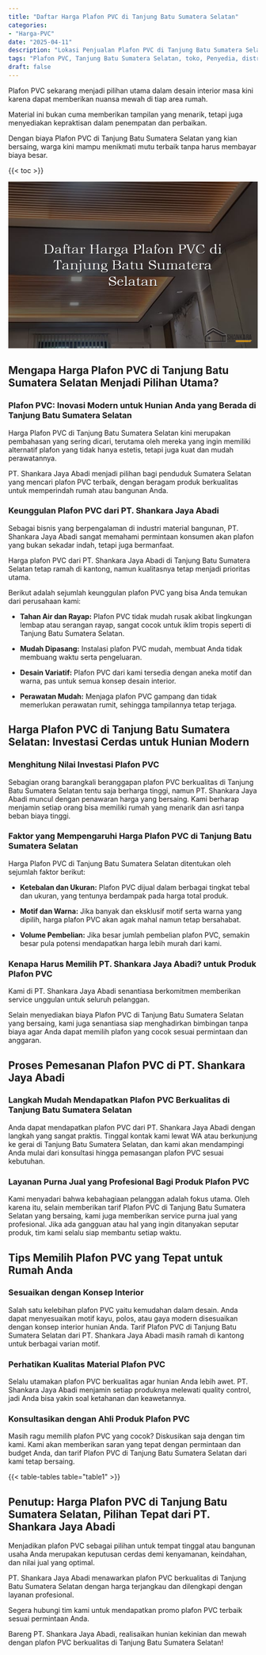 ```yaml
---
title: "Daftar Harga Plafon PVC di Tanjung Batu Sumatera Selatan"
categories: 
- "Harga-PVC"
date: "2025-04-11"
description: "Lokasi Penjualan Plafon PVC di Tanjung Batu Sumatera Selatan untuk rumah, perkantoran, serta gerai. Panel terbaik, pilihan motif, variasi warna menarik, beserta servis instalasi oleh teknisi profesional serta jaminan resmi!|Jasa distribusi Plafon PVC di Tanjung Batu Sumatera Selatan untuk keperluan rumah, perkantoran, atau gerai, beserta panel unggulan dan instalasi oleh tim ahli dan jaminan resmi.|Pilihan Plafon PVC di Tanjung Batu Sumatera Selatan yang andal bagi tempat tinggal, perkantoran, dan ritel, dengan produk unggulan dan pemasangan ditangani oleh teknisi berpengalaman serta kepastian resmi.|Penjualan Plafon PVC di Tanjung Batu Sumatera Selatan bagi rumah, kantor, dan gerai, beserta produk terbaik dan pemasangan oleh teknisi berpengalaman, disertai beserta jaminan resmi.}"
tags: "Plafon PVC, Tanjung Batu Sumatera Selatan, toko, Penyedia, distributor"
draft: false
---
```


Plafon PVC sekarang menjadi pilihan utama dalam desain interior masa kini karena dapat memberikan nuansa mewah di tiap area rumah.

Material ini bukan cuma memberikan tampilan yang menarik, tetapi juga menyediakan kepraktisan dalam penempatan dan perbaikan.

Dengan biaya Plafon PVC di Tanjung Batu Sumatera Selatan yang kian bersaing, warga kini mampu menikmati mutu terbaik tanpa harus membayar biaya besar.

{{< toc >}}

![Daftar Harga Plafon PVC di Tanjung Batu Sumatera Selatan](/images/Harga-PVC/Daftar-Harga-Plafon-PVC-di-Tanjung-Batu-Sumatera-Selatan.png)


## Mengapa Harga Plafon PVC di Tanjung Batu Sumatera Selatan Menjadi Pilihan Utama?

### Plafon PVC: Inovasi Modern untuk Hunian Anda yang Berada di Tanjung Batu Sumatera Selatan

Harga Plafon PVC di Tanjung Batu Sumatera Selatan kini merupakan pembahasan yang sering dicari, terutama oleh mereka yang ingin memiliki alternatif plafon yang tidak hanya estetis, tetapi juga kuat dan mudah perawatannya.

PT. Shankara Jaya Abadi menjadi pilihan bagi penduduk Sumatera Selatan yang mencari plafon PVC terbaik, dengan beragam produk berkualitas untuk memperindah rumah atau bangunan Anda.

### Keunggulan Plafon PVC dari PT. Shankara Jaya Abadi

Sebagai bisnis yang berpengalaman di industri material bangunan, PT. Shankara Jaya Abadi sangat memahami permintaan konsumen akan plafon yang bukan sekadar indah, tetapi juga bermanfaat.

Harga plafon PVC dari PT. Shankara Jaya Abadi di Tanjung Batu Sumatera Selatan tetap ramah di kantong, namun kualitasnya tetap menjadi prioritas utama.

Berikut adalah sejumlah keunggulan plafon PVC yang bisa Anda temukan dari perusahaan kami:

- **Tahan Air dan Rayap:** Plafon PVC tidak mudah rusak akibat lingkungan lembap atau serangan rayap, sangat cocok untuk iklim tropis seperti di Tanjung Batu Sumatera Selatan.

- **Mudah Dipasang:** Instalasi plafon PVC mudah, membuat Anda tidak membuang waktu serta pengeluaran.

- **Desain Variatif:** Plafon PVC dari kami tersedia dengan aneka motif dan warna, pas untuk semua konsep desain interior.

- **Perawatan Mudah:** Menjaga plafon PVC gampang dan tidak memerlukan perawatan rumit, sehingga tampilannya tetap terjaga.

## Harga Plafon PVC di Tanjung Batu Sumatera Selatan: Investasi Cerdas untuk Hunian Modern

### Menghitung Nilai Investasi Plafon PVC

Sebagian orang barangkali beranggapan plafon PVC berkualitas di Tanjung Batu Sumatera Selatan tentu saja berharga tinggi, namun PT. Shankara Jaya Abadi muncul dengan penawaran harga yang bersaing. Kami berharap menjamin setiap orang bisa memiliki rumah yang menarik dan asri tanpa beban biaya tinggi.

### Faktor yang Mempengaruhi Harga Plafon PVC di Tanjung Batu Sumatera Selatan

Harga Plafon PVC di Tanjung Batu Sumatera Selatan ditentukan oleh sejumlah faktor berikut:

- **Ketebalan dan Ukuran:** Plafon PVC dijual dalam berbagai tingkat tebal dan ukuran, yang tentunya berdampak pada harga total produk.

- **Motif dan Warna:** Jika banyak dan eksklusif motif serta warna yang dipilih, harga plafon PVC akan agak mahal namun tetap bersahabat.

- **Volume Pembelian:** Jika besar jumlah pembelian plafon PVC, semakin besar pula potensi mendapatkan harga lebih murah dari kami.

### Kenapa Harus Memilih PT. Shankara Jaya Abadi? untuk Produk Plafon PVC

Kami di PT. Shankara Jaya Abadi senantiasa berkomitmen memberikan service unggulan untuk seluruh pelanggan.

Selain menyediakan biaya Plafon PVC di Tanjung Batu Sumatera Selatan yang bersaing, kami juga senantiasa siap menghadirkan bimbingan tanpa biaya agar Anda dapat memilih plafon yang cocok sesuai permintaan dan anggaran.

## Proses Pemesanan Plafon PVC di PT. Shankara Jaya Abadi

### Langkah Mudah Mendapatkan Plafon PVC Berkualitas di Tanjung Batu Sumatera Selatan

Anda dapat mendapatkan plafon PVC dari PT. Shankara Jaya Abadi dengan langkah yang sangat praktis. Tinggal kontak kami lewat WA atau berkunjung ke gerai di Tanjung Batu Sumatera Selatan, dan kami akan mendampingi Anda mulai dari konsultasi hingga pemasangan plafon PVC sesuai kebutuhan.

### Layanan Purna Jual yang Profesional Bagi Produk Plafon PVC

Kami menyadari bahwa kebahagiaan pelanggan adalah fokus utama. Oleh karena itu, selain memberikan tarif Plafon PVC di Tanjung Batu Sumatera Selatan yang bersaing, kami juga memberikan service purna jual yang profesional. Jika ada gangguan atau hal yang ingin ditanyakan seputar produk, tim kami selalu siap membantu setiap waktu.

## Tips Memilih Plafon PVC yang Tepat untuk Rumah Anda

### Sesuaikan dengan Konsep Interior

Salah satu kelebihan plafon PVC yaitu kemudahan dalam desain. Anda dapat menyesuaikan motif kayu, polos, atau gaya modern disesuaikan dengan konsep interior hunian Anda. Tarif Plafon PVC di Tanjung Batu Sumatera Selatan dari PT. Shankara Jaya Abadi masih ramah di kantong untuk berbagai varian motif.

### Perhatikan Kualitas Material Plafon PVC

Selalu utamakan plafon PVC berkualitas agar hunian Anda lebih awet. PT. Shankara Jaya Abadi menjamin setiap produknya melewati quality control, jadi Anda bisa yakin soal ketahanan dan keawetannya.

### Konsultasikan dengan Ahli Produk Plafon PVC

Masih ragu memilih plafon PVC yang cocok? Diskusikan saja dengan tim kami. Kami akan memberikan saran yang tepat dengan permintaan dan budget Anda, dan tarif Plafon PVC di Tanjung Batu Sumatera Selatan dari kami tetap bersaing.

{{< table-tables table="table1" >}}

## Penutup: Harga Plafon PVC di Tanjung Batu Sumatera Selatan, Pilihan Tepat dari PT. Shankara Jaya Abadi

Menjadikan plafon PVC sebagai pilihan untuk tempat tinggal atau bangunan usaha Anda merupakan keputusan cerdas demi kenyamanan, keindahan, dan nilai jual yang optimal.

PT. Shankara Jaya Abadi menawarkan plafon PVC berkualitas di Tanjung Batu Sumatera Selatan dengan harga terjangkau dan dilengkapi dengan layanan profesional.

Segera hubungi tim kami untuk mendapatkan promo plafon PVC terbaik sesuai permintaan Anda.

Bareng PT. Shankara Jaya Abadi, realisaikan hunian kekinian dan mewah dengan plafon PVC berkualitas di Tanjung Batu Sumatera Selatan!